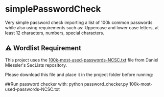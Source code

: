 # simplePasswordCheck
Very simple password check importing a list of 100k common passwords while also using requirements such as: Uppercase and lower case letters, at least 12 characters, numbers, special characters.

## ⚠️ Wordlist Requirement
This project uses the [100k-most-used-passwords-NCSC.txt](https://github.com/danielmiessler/SecLists/blob/master/Passwords/Common-Credentials/100k-most-used-passwords-NCSC.txt) 
file from Daniel Miessler's SecLists repository.

Please download this file and place it in the project folder before running:

##Run password checker with:
python password_checker.py 100k-most-used-passwords-NCSC.txt


